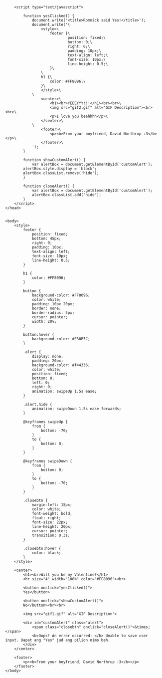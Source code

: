 <html>
	<head>
		<title>
		Be My Valentine?
		</title>

		<script type="text/javascript">

			function yesClicked() {
				document.write('<title>Romnick said Yes!</title>');
				document.write('\
					<style>\
  						footer {\
    							position: fixed;\
    							bottom: 0;\
    							right: 0;\
    							padding: 10px;\
    							text-align: left;\
    							font-size: 10px;\
    							line-height: 0.5;\
  						}\
					\
					h1 {\
						color: #FF8096;\
					}\
					</style>\
				\
					<center>\
						<h1><br>YEEEYYY!!!</h1><br><br>\
						<img src="gif2.gif" alt="GIF Description"><br><br>\
						<p>I love you beehhhh</p>\
					</center>\
				\
					<footer>\
  						<p><b>From your boyfriend, David Northrup :3</b></p>\
					</footer>\
				');
			}

			function showCustomAlert() {
				var alertBox = document.getElementById('customAlert');
            alertBox.style.display = 'block';
            alertBox.classList.remove('hide');
			}

			function closeAlert() {
				var alertBox = document.getElementById('customAlert');
				alertBox.classList.add('hide');
			}
		</script>
	</head>

	
	<body>
		<style>
  			footer {
    			position: fixed;
    			bottom: 45px;
    			right: 0;
    			padding: 10px;
    			text-align: left;
    			font-size: 10px;
				line-height: 0.5;
  			}
			
			h1 {
				color: #FF8096;
			}

			button {
    			background-color: #FF8096;
    			color: white;
    			padding: 10px 20px;
    			border: none;
    			border-radius: 5px;
    			cursor: pointer;
				width: 20%;
  			}

  			button:hover {
    			background-color: #E30B5C;
  			}
			
			.alert {
				display: none;
				padding: 20px;
				background-color: #f44336;
				color: white;
				position: fixed;
				bottom: 0;
				left: 0;
				right: 0;
				animation: swipeUp 1.5s ease;
			}
			
			.alert.hide {
				animation: swipeDown 1.5s ease forwards;
			}

			@keyframes swipeUp {
				from {
					bottom: -70;
				}
				to {
					bottom: 0;
				}
			}
			
			@keyframes swipeDown {
				from {
					bottom: 0;
				}
				to {
					bottom: -70;
				}
			}

			.closebtn {
				margin-left: 15px;
				color: white;
				font-weight: bold;
				float: right;
				font-size: 22px;
				line-height: 20px;
				cursor: pointer;
				transition: 0.3s;
			}

			.closebtn:hover {
				color: black;
			}
		</style>

		<center>
			<h1><br>Will you be my Valentine?</h1>
			<hr size="4" width="100%" color="#FF8096"><br>
			
			<button onclick="yesClicked()">
			Yes</button>
			
			<button onclick="showCustomAlert()">
			No</button><br><br>
			
			<img src="gif1.gif" alt="GIF Description">
			
			<div id="customAlert" class="alert">
				<span class="closebtn" onclick="closeAlert()">&times;</span> 
				<b>Oops! An error occurred: </b> Unable to save user input. Dapat ang "Yes" jud ang pilion nimo beh.
			</div>
		</center>

		<footer>
			<p><b>From your boyfriend, David Northrup :3</b></p>
		</footer>
	</body>

</html>
